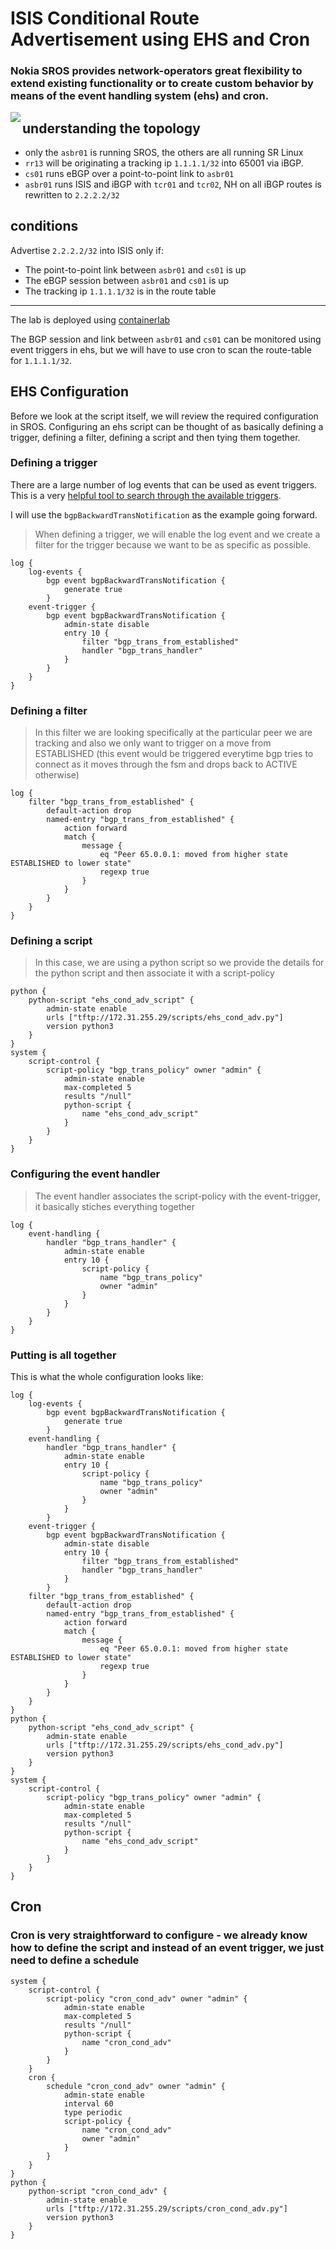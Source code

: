 # ISIS Conditional Route Advertisement using EHS and Cron

### Nokia SROS provides network-operators great flexibility to extend existing functionality or to create custom behavior by means of the event handling system (ehs) and cron.



<img align="left" src="https://github.com/drewelliott/clab_ehs_and_cron/blob/main/images/net_topo.png">

## understanding the topology
- only the `asbr01` is running SROS, the others are all running SR Linux
- `rr13` will be originating a tracking ip `1.1.1.1/32` into 65001 via iBGP. 
- `cs01` runs eBGP over a point-to-point link to `asbr01`
- `asbr01` runs ISIS and iBGP with `tcr01` and `tcr02`, NH on all iBGP routes is rewritten to `2.2.2.2/32`

## conditions
Advertise `2.2.2.2/32` into ISIS only if:
- The point-to-point link between `asbr01` and `cs01` is up
- The eBGP session between `asbr01` and `cs01` is up
- The tracking ip `1.1.1.1/32` is in the route table

---

The lab is deployed using [containerlab](https://containerlab.dev)

The BGP session and link between `asbr01` and `cs01` can be monitored using event triggers in ehs, but we will have to use cron to scan the route-table for `1.1.1.1/32`.

## EHS Configuration

Before we look at the script itself, we will review the required configuration in SROS. Configuring an ehs script can be thought of as basically defining a trigger, defining a filter, defining a script and then tying them together. 

### Defining a trigger
There are a large number of log events that can be used as event triggers. This is a very [helpful tool to search through the available triggers](https://documentation.nokia.com/html/LETOOL2210R1/LETOOL2210R1/events.html). 

I will use the `bgpBackwardTransNotification` as the example going forward.

> When defining a trigger, we will enable the log event and we create a filter for the trigger because we want to be as specific as possible.

```
log {
    log-events {
        bgp event bgpBackwardTransNotification {
            generate true
        }
    event-trigger {
        bgp event bgpBackwardTransNotification {
            admin-state disable
            entry 10 {
                filter "bgp_trans_from_established"
                handler "bgp_trans_handler"
            }
        }
    }
}
```
### Defining a filter

> In this filter we are looking specifically at the particular peer we are tracking and also we only want to trigger on a move from ESTABLISHED (this event would be triggered everytime bgp tries to connect as it moves through the fsm and drops back to ACTIVE otherwise)

```
log {
    filter "bgp_trans_from_established" {
        default-action drop
        named-entry "bgp_trans_from_established" {
            action forward
            match {
                message {
                    eq "Peer 65.0.0.1: moved from higher state ESTABLISHED to lower state"
                    regexp true
                }
            }
        }
    }
}
```
### Defining a script

> In this case, we are using a python script so we provide the details for the python script and then associate it with a script-policy
```
python {
    python-script "ehs_cond_adv_script" {
        admin-state enable
        urls ["tftp://172.31.255.29/scripts/ehs_cond_adv.py"]
        version python3
    }
}
system {
    script-control {
        script-policy "bgp_trans_policy" owner "admin" {
            admin-state enable
            max-completed 5
            results "/null"
            python-script {
                name "ehs_cond_adv_script"
            }
        }
    }
}
```

### Configuring the event handler
> The event handler associates the script-policy with the event-trigger, it basically stiches everything together

```
log {
    event-handling {
        handler "bgp_trans_handler" {
            admin-state enable
            entry 10 {
                script-policy {
                    name "bgp_trans_policy"
                    owner "admin"
                }
            }
        }
    }
}
```

### Putting is all together

This is what the whole configuration looks like:

```
log {
    log-events {
        bgp event bgpBackwardTransNotification {
            generate true
        }
    event-handling {
        handler "bgp_trans_handler" {
            admin-state enable
            entry 10 {
                script-policy {
                    name "bgp_trans_policy"
                    owner "admin"
                }
            }
        }
    event-trigger {
        bgp event bgpBackwardTransNotification {
            admin-state disable
            entry 10 {
                filter "bgp_trans_from_established"
                handler "bgp_trans_handler"
            }
        }
    filter "bgp_trans_from_established" {
        default-action drop
        named-entry "bgp_trans_from_established" {
            action forward
            match {
                message {
                    eq "Peer 65.0.0.1: moved from higher state ESTABLISHED to lower state"
                    regexp true
                }
            }
        }
    }
}
python {
    python-script "ehs_cond_adv_script" {
        admin-state enable
        urls ["tftp://172.31.255.29/scripts/ehs_cond_adv.py"]
        version python3
    }
}
system {
    script-control {
        script-policy "bgp_trans_policy" owner "admin" {
            admin-state enable
            max-completed 5
            results "/null"
            python-script {
                name "ehs_cond_adv_script"
            }
        }
    }
}
```

## Cron

### Cron is very straightforward to configure - we already know how to define the script and instead of an event trigger, we just need to define a schedule

```
system {
    script-control {
        script-policy "cron_cond_adv" owner "admin" {
            admin-state enable
            max-completed 5
            results "/null"
            python-script {
                name "cron_cond_adv"
            }
        }
    }
    cron {
        schedule "cron_cond_adv" owner "admin" {
            admin-state enable
            interval 60
            type periodic
            script-policy {
                name "cron_cond_adv"
                owner "admin"
            }
        }
    }
}
python {
    python-script "cron_cond_adv" {
        admin-state enable
        urls ["tftp://172.31.255.29/scripts/cron_cond_adv.py"]
        version python3
    }
}
```
